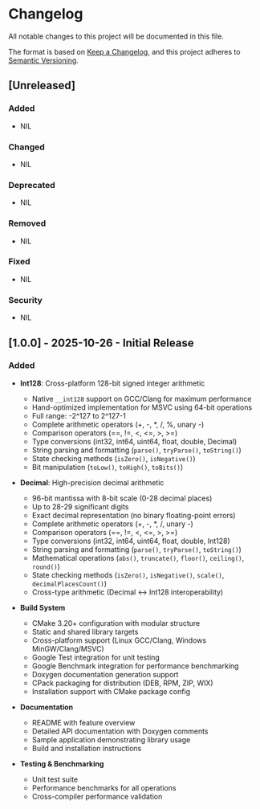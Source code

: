 # Changelog

All notable changes to this project will be documented in this file.

The format is based on [Keep a Changelog](https://keepachangelog.com/en/1.1.0/),
and this project adheres to [Semantic Versioning](https://semver.org/spec/v2.0.0.html).

## [Unreleased]

### Added

- NIL

### Changed

- NIL

### Deprecated

- NIL

### Removed

- NIL

### Fixed

- NIL

### Security

- NIL

## [1.0.0] - 2025-10-26 - Initial Release

### Added

- **Int128**: Cross-platform 128-bit signed integer arithmetic

  - Native `__int128` support on GCC/Clang for maximum performance
  - Hand-optimized implementation for MSVC using 64-bit operations
  - Full range: -2^127 to 2^127-1
  - Complete arithmetic operators (+, -, \*, /, %, unary -)
  - Comparison operators (==, !=, <, <=, >, >=)
  - Type conversions (int32, int64, uint64, float, double, Decimal)
  - String parsing and formatting (`parse()`, `tryParse()`, `toString()`)
  - State checking methods (`isZero()`, `isNegative()`)
  - Bit manipulation (`toLow()`, `toHigh()`, `toBits()`)

- **Decimal**: High-precision decimal arithmetic

  - 96-bit mantissa with 8-bit scale (0-28 decimal places)
  - Up to 28-29 significant digits
  - Exact decimal representation (no binary floating-point errors)
  - Complete arithmetic operators (+, -, \*, /, unary -)
  - Comparison operators (==, !=, <, <=, >, >=)
  - Type conversions (int32, int64, uint64, float, double, Int128)
  - String parsing and formatting (`parse()`, `tryParse()`, `toString()`)
  - Mathematical operations (`abs()`, `truncate()`, `floor()`, `ceiling()`, `round()`)
  - State checking methods (`isZero()`, `isNegative()`, `scale()`, `decimalPlacesCount()`)
  - Cross-type arithmetic (Decimal ↔ Int128 interoperability)

- **Build System**

  - CMake 3.20+ configuration with modular structure
  - Static and shared library targets
  - Cross-platform support (Linux GCC/Clang, Windows MinGW/Clang/MSVC)
  - Google Test integration for unit testing
  - Google Benchmark integration for performance benchmarking
  - Doxygen documentation generation support
  - CPack packaging for distribution (DEB, RPM, ZIP, WIX)
  - Installation support with CMake package config

- **Documentation**

  - README with feature overview
  - Detailed API documentation with Doxygen comments
  - Sample application demonstrating library usage
  - Build and installation instructions

- **Testing & Benchmarking**
  - Unit test suite
  - Performance benchmarks for all operations
  - Cross-compiler performance validation
